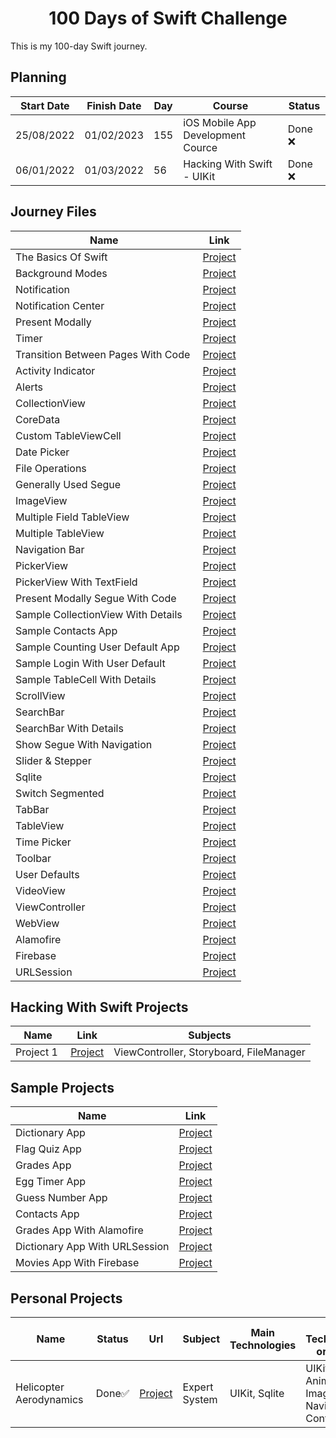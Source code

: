 <h1 align=center> 100 Days of Swift Challenge </h1>

This is my 100-day Swift journey. 

## Planning

| Start Date | Finish Date | Day | Course                                    | Status        | 
|------------|-------------|-----|-------------------------------------------|---------------| 
| 25/08/2022 | 01/02/2023  | 155 | iOS Mobile App Development Cource         | Done ❌       |
| 06/01/2022 | 01/03/2022  | 56  | Hacking With Swift - UIKit                | Done ❌       |


## Journey Files

| Name | Link |
| ---- | ---- |
| The Basics Of Swift | <a href="https://github.com/yusufcanbircan/100DaysOfSwiftChallenge/blob/main/Days/Day1-15%20-%20Basics%20of%20Swift%20Language.playground/Contents.swift"> Project </a> |
| Background Modes | <a href="https://github.com/yusufcanbircan/UIKitWorkSpace/tree/main/BackgroundModesUsage-AudioPlayer"> Project </a> |
| Notification | <a href="https://github.com/yusufcanbircan/UIKitWorkSpace/tree/main/CreateNotification"> Project </a> |
| Notification Center | <a href="https://github.com/yusufcanbircan/UIKitWorkSpace/tree/main/NotificationCenterUsage"> Project </a> |
| Present Modally | <a href="https://github.com/yusufcanbircan/UIKitWorkSpace/tree/main/Present%20Modally%20Usage"> Project </a> |
| Timer | <a href="https://github.com/yusufcanbircan/UIKitWorkSpace/tree/main/TimerUsage"> Project </a> |
| Transition Between Pages With Code | <a href="https://github.com/yusufcanbircan/UIKitWorkSpace/tree/main/TransitionBetweenPageWithCode"> Project </a> |
| Activity Indicator | <a href="https://github.com/yusufcanbircan/UIKitWorkSpace/tree/main/activityIndicatorUsage"> Project </a> |
| Alerts | <a href="https://github.com/yusufcanbircan/UIKitWorkSpace/tree/main/alertUsages"> Project </a> |
| CollectionView | <a href="https://github.com/yusufcanbircan/UIKitWorkSpace/tree/main/collectionViewUsage"> Project </a> |
| CoreData | <a href="https://github.com/yusufcanbircan/UIKitWorkSpace/tree/main/coreDataUsage"> Project </a> |
| Custom TableViewCell | <a href="https://github.com/yusufcanbircan/UIKitWorkSpace/tree/main/customCellTableViewUsage"> Project </a> |
| Date Picker | <a href="https://github.com/yusufcanbircan/UIKitWorkSpace/tree/main/datePickerUsage"> Project </a> |
| File Operations | <a href="https://github.com/yusufcanbircan/UIKitWorkSpace/tree/main/fileOperationsUsage"> Project </a> |
| Generally Used Segue | <a href="https://github.com/yusufcanbircan/UIKitWorkSpace/tree/main/generallyUsedSegue"> Project </a> |
| ImageView | <a href="https://github.com/yusufcanbircan/UIKitWorkSpace/tree/main/imageViewUsage"> Project </a> |
| Multiple Field TableView | <a href="https://github.com/yusufcanbircan/UIKitWorkSpace/tree/main/multipleFieldTableViewUsage"> Project </a> |
| Multiple TableView | <a href="https://github.com/yusufcanbircan/UIKitWorkSpace/tree/main/multipleTableViewUsage"> Project </a> |
| Navigation Bar | <a href="https://github.com/yusufcanbircan/UIKitWorkSpace/tree/main/navigationBarUsage"> Project </a> |
| PickerView | <a href="https://github.com/yusufcanbircan/UIKitWorkSpace/tree/main/pickerViewUsage"> Project </a> |
| PickerView With TextField | <a href="https://github.com/yusufcanbircan/UIKitWorkSpace/tree/main/pickerViewWithTextFieldUsage"> Project </a> |
| Present Modally Segue With Code | <a href="https://github.com/yusufcanbircan/UIKitWorkSpace/tree/main/presentModallySegueWithCode"> Project </a> |
| Sample CollectionView With Details | <a href="https://github.com/yusufcanbircan/UIKitWorkSpace/tree/main/sampleCollectionViewWithDetails"> Project </a> |
| Sample Contacts App | <a href="https://github.com/yusufcanbircan/UIKitWorkSpace/tree/main/sampleContactApp"> Project </a> |
| Sample Counting User Default App | <a href="https://github.com/yusufcanbircan/UIKitWorkSpace/tree/main/sampleCountingUserDefaultApp"> Project </a> |
| Sample Login With User Default | <a href="https://github.com/yusufcanbircan/UIKitWorkSpace/tree/main/sampleLoginWithUserDefaults"> Project </a> |
| Sample TableCell With Details | <a href="https://github.com/yusufcanbircan/UIKitWorkSpace/tree/main/sampleTableCellWithDetails"> Project </a> |
| ScrollView | <a href="https://github.com/yusufcanbircan/UIKitWorkSpace/tree/main/scrollViewUsage"> Project </a> |
| SearchBar | <a href="https://github.com/yusufcanbircan/UIKitWorkSpace/tree/main/searchBarUsage"> Project </a> |
| SearchBar With Details | <a href="https://github.com/yusufcanbircan/UIKitWorkSpace/tree/main/searchBarWithDetails"> Project </a> |
| Show Segue With Navigation | <a href="https://github.com/yusufcanbircan/UIKitWorkSpace/tree/main/showSegueWithNavigation"> Project </a> |
| Slider & Stepper | <a href="https://github.com/yusufcanbircan/UIKitWorkSpace/tree/main/sliderAndStepperUsage"> Project </a> |
| Sqlite | <a href="https://github.com/yusufcanbircan/UIKitWorkSpace/tree/main/sqliteUsage"> Project </a> |
| Switch Segmented | <a href="https://github.com/yusufcanbircan/UIKitWorkSpace/tree/main/switchSegmentedUsage"> Project </a> |
| TabBar | <a href="https://github.com/yusufcanbircan/UIKitWorkSpace/tree/main/tabBarUsage"> Project </a> |
| TableView | <a href="https://github.com/yusufcanbircan/UIKitWorkSpace/tree/main/tableViewUsage"> Project </a> |
| Time Picker | <a href="https://github.com/yusufcanbircan/UIKitWorkSpace/tree/main/timePickerUsage"> Project </a> |
| Toolbar | <a href="https://github.com/yusufcanbircan/UIKitWorkSpace/tree/main/toolbarUsage"> Project </a> |
| User Defaults | <a href="https://github.com/yusufcanbircan/UIKitWorkSpace/tree/main/userDefaultUsage"> Project </a> |
| VideoView | <a href="https://github.com/yusufcanbircan/UIKitWorkSpace/tree/main/videoViewUsage"> Project </a> |
| ViewController | <a href="https://github.com/yusufcanbircan/UIKitWorkSpace/tree/main/viewController"> Project </a> |
| WebView | <a href="https://github.com/yusufcanbircan/UIKitWorkSpace/tree/main/webViewUsage"> Project </a> |
| Alamofire | <a href="https://github.com/yusufcanbircan/UIKitWorkSpace/tree/main/AlamofireUsage"> Project </a> |
| Firebase | <a href="https://github.com/yusufcanbircan/UIKitWorkSpace/tree/main/FirebaseUsage"> Project </a> |
| URLSession | <a href="https://github.com/yusufcanbircan/UIKitWorkSpace/tree/main/URLSessionUsage"> Project </a> |


## Hacking With Swift Projects

| Name | Link | Subjects |
| ---- | ---- | -------- |
| Project 1 | <a href="https://github.com/yusufcanbircan/100DaysOfSwiftChallenge/tree/main/Projects/Project-1(Day16-18)"> Project </a> | ViewController, Storyboard, FileManager |

## Sample Projects

| Name | Link |
| ---- | ---- |
| Dictionary App | <a href="https://github.com/yusufcanbircan/SimpleProjects/tree/main/DictionaryApp"> Project </a> |
| Flag Quiz App | <a href="https://github.com/yusufcanbircan/SimpleProjects/tree/main/FlagQuizApp"> Project </a> |
| Grades App | <a href="https://github.com/yusufcanbircan/SimpleProjects/tree/main/GradesApp"> Project </a> |
| Egg Timer App | <a href="https://github.com/yusufcanbircan/SimpleProjects/tree/main/eggTimer"> Project </a> |
| Guess Number App | <a href="https://github.com/yusufcanbircan/SimpleProjects/tree/main/guessNumberGame"> Project </a> |
| Contacts App | <a href="https://github.com/yusufcanbircan/contactsApp"> Project </a> |
| Grades App With Alamofire | <a href="https://github.com/yusufcanbircan/SimpleProjects/tree/main/GradesAppAlamofire"> Project </a> |
| Dictionary App With URLSession| <a href="https://github.com/yusufcanbircan/SimpleProjects/tree/main/DictionaryAppURLSession"> Project </a> |
| Movies App With Firebase| <a href="https://github.com/yusufcanbircan/SimpleProjects/tree/main/MoviesAppWithFirebase"> Project </a> |

## Personal Projects

| Name | Status | Url | Subject | Main Technologies | Sub Technologies or Target |
| ---- | ------ | --- | ------- | ----------------- | ---------------- |
| Helicopter Aerodynamics | Done✅ | <a href="https://github.com/yusufcanbircan/HelicopterAerodynamicsApp"> Project </a> | Expert System | UIKit, Sqlite | UIKit Animations, ImageView, Navigation Controller |

